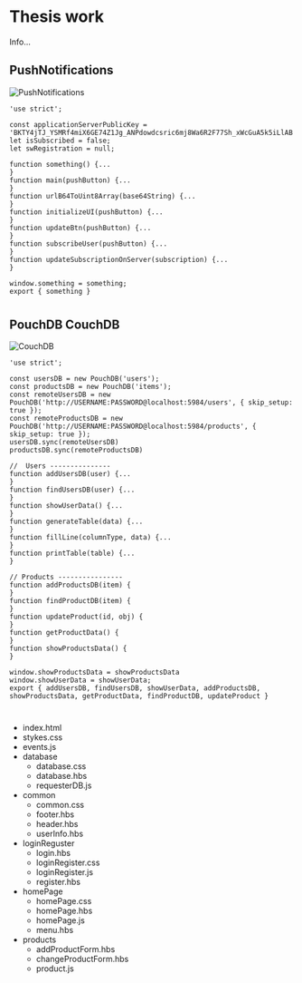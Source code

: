 #   Thesis work
Info...
 
## PushNotifications 
 
![PushNotifications](https://github.com/BoykoPetevBoev/GameZone/blob/master/README/ReadmePushNotifications.jpg)

```
'use strict';

const applicationServerPublicKey = 'BKTY4jTJ_YSMRf4miX6GE74Z1Jg_ANPdowdcsric6mj8Wa6R2F77Sh_xWcGuA5k5iLlAB';
let isSubscribed = false;
let swRegistration = null;

function something() {...
}
function main(pushButton) {...
}
function urlB64ToUint8Array(base64String) {...
}
function initializeUI(pushButton) {...
}
function updateBtn(pushButton) {...
}
function subscribeUser(pushButton) {...
}
function updateSubscriptionOnServer(subscription) {...
}

window.something = something;
export { something }
```
#  

## PouchDB CouchDB
![CouchDB](https://github.com/BoykoPetevBoev/GameZone/blob/master/README/ReadmeCouchDB.jpg)
```
'use strict';

const usersDB = new PouchDB('users');
const productsDB = new PouchDB('items');
const remoteUsersDB = new PouchDB('http://USERNAME:PASSWORD@localhost:5984/users', { skip_setup: true });
const remoteProductsDB = new PouchDB('http://USERNAME:PASSWORD@localhost:5984/products', { skip_setup: true });
usersDB.sync(remoteUsersDB)
productsDB.sync(remoteProductsDB)

//  Users ---------------
function addUsersDB(user) {...
}
function findUsersDB(user) {...
}
function showUserData() {...
}
function generateTable(data) {...
}
function fillLine(columnType, data) {...
}
function printTable(table) {...
}

// Products ----------------
function addProductsDB(item) {
}
function findProductDB(item) {
}
function updateProduct(id, obj) {
}
function getProductData() {
}
function showProductsData() {
}

window.showProductsData = showProductsData
window.showUserData = showUserData;
export { addUsersDB, findUsersDB, showUserData, addProductsDB, showProductsData, getProductData, findProductDB, updateProduct }
```
#  

- index.html
- stykes.css
- events.js
- database 
    - database.css  
    -  database.hbs 
    - requesterDB.js    
- common    
    - common.css  
    - footer.hbs 
    - header.hbs 
    - userInfo.hbs 
- loginReguster 
    - login.hbs  
    - loginRegister.css 
    - loginRegister.js      
    - register.hbs
- homePage 
    - homePage.css 
    - homePage.hbs 
    - homePage.js              
    - menu.hbs
- products 
    - addProductForm.hbs 
    - changeProductForm.hbs
    - product.js              


